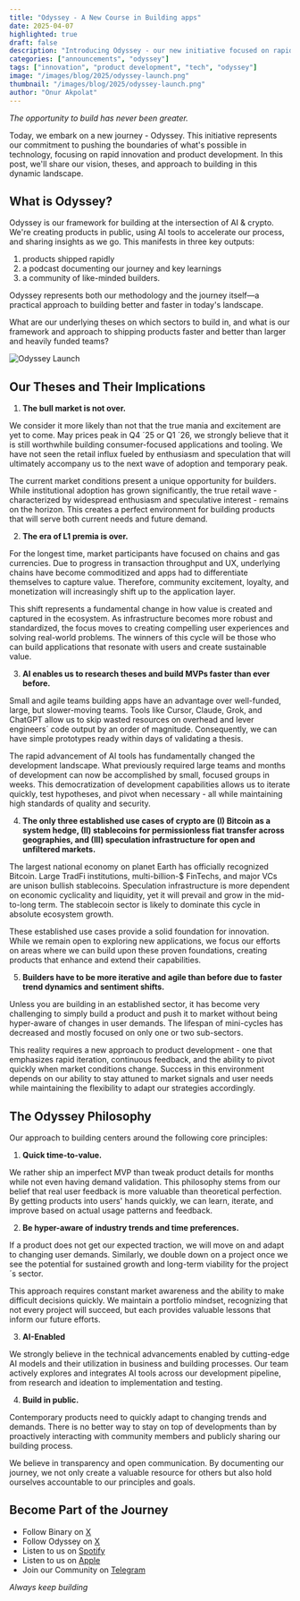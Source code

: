 ```yaml
---
title: "Odyssey - A New Course in Building apps"
date: 2025-04-07
highlighted: true
draft: false
description: "Introducing Odyssey - our new initiative focused on rapid product development and innovation in the tech space."
categories: ["announcements", "odyssey"]
tags: ["innovation", "product development", "tech", "odyssey"]
image: "/images/blog/2025/odyssey-launch.png"
thumbnail: "/images/blog/2025/odyssey-launch.png"
author: "Onur Akpolat"
---
```


*The opportunity to build has never been greater.* 

Today, we embark on a new journey - Odyssey. This initiative represents our commitment to pushing the boundaries of what's possible in technology, focusing on rapid innovation and product development. In this post, we'll share our vision, theses, and approach to building in this dynamic landscape.

## What is Odyssey?

Odyssey is our framework for building at the intersection of AI & crypto. We're creating products in public, using AI tools to accelerate our process, and sharing insights as we go. This manifests in three key outputs:

1. products shipped rapidly
2. a podcast documenting our journey and key learnings
3. a community of like-minded builders.

Odyssey represents both our methodology and the journey itself—a practical approach to building better and faster in today's landscape.

What are our underlying theses on which sectors to build in, and what is our framework and approach to shipping products faster and better than larger and heavily funded teams?

![Odyssey Launch](/images/blog/2025/odyssey-launch.png)

## Our Theses and Their Implications

1. **The bull market is not over.** 

We consider it more likely than not that the true mania and excitement are yet to come. May prices peak in Q4 ´25 or Q1 ´26, we strongly believe that it is still worthwhile building consumer-focused applications and tooling. We have not seen the retail influx fueled by enthusiasm and speculation that will ultimately accompany us to the next wave of adoption and temporary peak. 

The current market conditions present a unique opportunity for builders. While institutional adoption has grown significantly, the true retail wave - characterized by widespread enthusiasm and speculative interest - remains on the horizon. This creates a perfect environment for building products that will serve both current needs and future demand.

2. **The era of L1 premia is over.** 

For the longest time, market participants have focused on chains and gas currencies. Due to progress in transaction throughput and UX, underlying chains have become commoditized and apps had to differentiate themselves to capture value. Therefore, community excitement, loyalty, and monetization will increasingly shift up to the application layer. 

This shift represents a fundamental change in how value is created and captured in the ecosystem. As infrastructure becomes more robust and standardized, the focus moves to creating compelling user experiences and solving real-world problems. The winners of this cycle will be those who can build applications that resonate with users and create sustainable value.

3. **AI enables us to research theses and build MVPs faster than ever before.** 

Small and agile teams building apps have an advantage over well-funded, large, but slower-moving teams. Tools like Cursor, Claude, Grok, and ChatGPT allow us to skip wasted resources on overhead and lever engineers´ code output by an order of magnitude. Consequently, we can have simple prototypes ready within days of validating a thesis. 

The rapid advancement of AI tools has fundamentally changed the development landscape. What previously required large teams and months of development can now be accomplished by small, focused groups in weeks. This democratization of development capabilities allows us to iterate quickly, test hypotheses, and pivot when necessary - all while maintaining high standards of quality and security.

4. **The only three established use cases of crypto are (I) Bitcoin as a system hedge, (II) stablecoins for permissionless fiat transfer across geographies, and (III) speculation infrastructure for open and unfiltered markets.** 

The largest national economy on planet Earth has officially recognized Bitcoin. Large TradFi institutions, multi-billion-$ FinTechs, and major VCs are unison bullish stablecoins. Speculation infrastructure is more dependent on economic cyclicality and liquidity, yet it will prevail and grow in the mid-to-long term. The stablecoin sector is likely to dominate this cycle in absolute ecosystem growth. 

These established use cases provide a solid foundation for innovation. While we remain open to exploring new applications, we focus our efforts on areas where we can build upon these proven foundations, creating products that enhance and extend their capabilities.

5. **Builders have to be more iterative and agile than before due to faster trend dynamics and sentiment shifts.** 

Unless you are building in an established sector, it has become very challenging to simply build a product and push it to market without being hyper-aware of changes in user demands. The lifespan of mini-cycles has decreased and mostly focused on only one or two sub-sectors. 

This reality requires a new approach to product development - one that emphasizes rapid iteration, continuous feedback, and the ability to pivot quickly when market conditions change. Success in this environment depends on our ability to stay attuned to market signals and user needs while maintaining the flexibility to adapt our strategies accordingly.

## The Odyssey Philosophy

Our approach to building centers around the following core principles: 

1. **Quick time-to-value.** 

We rather ship an imperfect MVP than tweak product details for months while not even having demand validation. This philosophy stems from our belief that real user feedback is more valuable than theoretical perfection. By getting products into users' hands quickly, we can learn, iterate, and improve based on actual usage patterns and feedback.

2. **Be hyper-aware of industry trends and time preferences.** 

If a product does not get our expected traction, we will move on and adapt to changing user demands. Similarly, we double down on a project once we see the potential for sustained growth and long-term viability for the project´s sector. 

This approach requires constant market awareness and the ability to make difficult decisions quickly. We maintain a portfolio mindset, recognizing that not every project will succeed, but each provides valuable lessons that inform our future efforts.

3. **AI-Enabled**

We strongly believe in the technical advancements enabled by cutting-edge AI models and their utilization in business and building processes. Our team actively explores and integrates AI tools across our development pipeline, from research and ideation to implementation and testing.

4. **Build in public.** 

Contemporary products need to quickly adapt to changing trends and demands. There is no better way to stay on top of developments than by proactively interacting with community members and publicly sharing our building process. 

We believe in transparency and open communication. By documenting our journey, we not only create a valuable resource for others but also hold ourselves accountable to our principles and goals.

## Become Part of the Journey

- Follow Binary on [X](https://twitter.com/binary_builders)
- Follow Odyssey on [X](https://x.com/OdysseyBIS)
- Listen to us on [Spotify](https://open.spotify.com/show/4SKLuK9iE3wVITs50xAGPu)
- Listen to us on [Apple](https://podcasts.apple.com/de/podcast/odyssey/id1807255112)
- Join our Community on [Telegram](https://t.me/OdysseyBiS)

*Always keep building* 